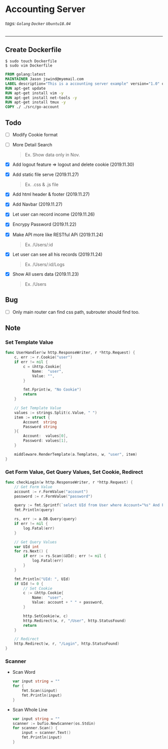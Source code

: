 # Accounting Server

###### tags: `Golang` `Docker` `Ubuntu18.04`

---

## Create Dockerfile
```shell
$ sudo touch Dockerfile
$ sudo vim Dockerfile
```	

```Dockerfile
FROM golang:latest
MAINTAINER Jason jswind@myemail.com
LABEL description="This is a accounting server example" version="1.0" owner="Jason Chen"
RUN apt-get update
RUN apt-get install vim -y
RUN apt-get install net-tools -y
RUN apt-get install tmux -y
COPY ./ ./src/go-account
```

## Todo
- [ ] Modify Cookie format
- [ ] More Detail Search
	> Ex. Show data only in Nov.

- [x] Add logout feature => logout and delete cookie (2019.11.30)
- [x] Add static file serve	(2019.11.27)
	> Ex. .css & .js file
- [x] Add html header & footer (2019.11.27)
- [x] Add Navbar (2019.11.27)
- [x] Let user can record income (2019.11.26)
- [x] Encrypy Password (2019.11.22)
- [x] Make API more like RESTful APi (2019.11.24)
	> Ex. /Users/:id
- [x] Let user can see all his records (2019.11.24)
	> Ex. /Users/:id/Logs
- [x] Show All users data (2019.11.23)
	> Ex. /Users

## Bug
- [ ] Only main router can find css path, subrouter should find too.

## Note

### Set Template Value
```go
func UserHandler(w http.ResponseWriter, r *http.Request) {
	c, err := r.Cookie("user")
	if err != nil {
		c = &http.Cookie{
			Name:  "user",
			Value: "",
		}

		fmt.Fprint(w, "No Cookie")
		return
	}

    // Set Template Value
	values := strings.Split(c.Value, " ")
	item := struct {
		Account  string
		Password string
	}{
		Account:  values[0],
		Password: values[1],
	}

	middleware.RenderTemplate(a.Templates, w, "user", item)
}
```

### Get Form Value, Get Query Values, Set Cookie, Redirect
```go
func checkLogin(w http.ResponseWriter, r *http.Request) {
    // Get Form Value
	account := r.FormValue("account")
	password := r.FormValue("password")

	query := fmt.Sprintf(`select UId from User where Account="%s" And Password="%s";`, account, password)
	fmt.Println(query)

	rs, err := a.DB.Query(query)
	if err != nil {
		log.Fatal(err)
	}

    // Get Query Values 
	var UId int
	for rs.Next() {
		if err := rs.Scan(&UId); err != nil {
			log.Fatal(err)
		}
	}

	fmt.Println("UId: ", UId)
	if UId != 0 {
        // Set Cookie
		c := &http.Cookie{
			Name:  "user",
			Value: account + " " + password,
		}

		http.SetCookie(w, c)
		http.Redirect(w, r, "/User", http.StatusFound)
		return
	}

    // Redirect
	http.Redirect(w, r, "/Login", http.StatusFound)
}
```

### Scanner

- Scan Word
    ```go
    var input string = ""
    for {
        fmt.Scan(&input)
        fmt.Println(input)
    }
    ```

- Scan Whole Line
    ```go
    var input string = ""
    scanner := bufio.NewScanner(os.Stdin)
    for scanner.Scan() {
        input = scanner.Text()
        fmt.Println(input)
    }
    ```
